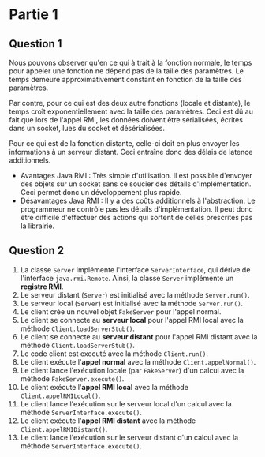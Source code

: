 # Partie 1

## Question 1
Nous pouvons observer qu'en ce qui à trait à la fonction normale, le temps pour appeler une fonction ne dépend pas de la taille des paramètres. Le temps demeure approximativement constant en fonction de la taille des paramètres.

Par contre, pour ce qui est des deux autre fonctions (locale et distante), le temps croît exponentiellement avec la taille des paramètres. Ceci est dû au fait que lors de l'appel RMI, les données doivent être sérialisées, écrites dans un socket, lues du socket et désérialisées.

Pour ce qui est de la fonction distante, celle-ci doit en plus envoyer les informations à un serveur distant. Ceci entraîne donc des délais de latence additionnels.

* Avantages Java RMI : Très simple d'utilisation. Il est possible d'envoyer des objets sur un socket sans ce soucier des détails d'implémentation. Ceci permet donc un développement plus rapide.
* Désavantages Java RMI : Il y a des coûts additionnels à l'abstraction. Le programmeur ne contrôle pas les détails d'implémentation. Il peut donc être difficile d'effectuer des actions qui sortent de celles prescrites pas la librairie.

## Question 2
1. La classe `Server` implémente l'interface `ServerInterface`, qui dérive de l'interface `java.rmi.Remote`. Ainsi, la classe `Server` implémente un **registre RMI**.
2. Le serveur distant (`Server`) est initialisé avec la méthode `Server.run()`.
3. Le serveur local (`Server`) est initialisé avec la méthode `Server.run()`.
4. Le client crée un nouvel objet `FakeServer` pour l'appel normal.
5. Le client se connecte au **serveur local** pour l'appel RMI local avec la méthode `Client.loadServerStub()`.
6. Le client se connecte au **serveur distant** pour l'appel RMI distant avec la méthode `Client.loadServerStub()`.
7. Le code client est executé avec la méthode `Client.run()`.
8. Le client exécute l'**appel normal** avec la méthode `Client.appelNormal()`.
9. Le client lance l'exécution locale (par `FakeServer`) d'un calcul avec la méthode `FakeServer.execute()`.
10. Le client exécute l'**appel RMI local** avec la méthode `Client.appelRMILocal()`.
11. Le client lance l'exécution sur le serveur local d'un calcul avec la méthode `ServerInterface.execute()`.
12. Le client exécute l'**appel RMI distant** avec la méthode `Client.appelRMIDistant()`.
13. Le client lance l'exécution sur le serveur distant d'un calcul avec la méthode `ServerInterface.execute()`.
